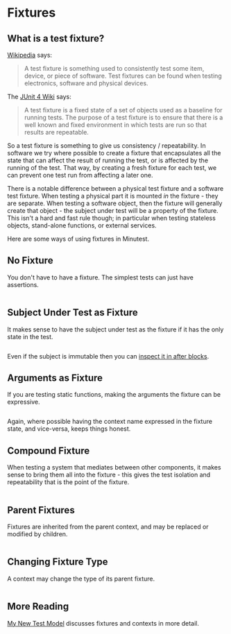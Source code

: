 # Fixtures

## What is a test fixture?

[Wikipedia](https://en.wikipedia.org/wiki/Test_fixture) says:

> A test fixture is something used to consistently test some item, device, or piece of software. Test fixtures can be found when testing electronics, software and physical devices.

The [JUnit 4 Wiki](https://github.com/junit-team/junit4/wiki/test-fixtures) says:

> A test fixture is a fixed state of a set of objects used as a baseline for running tests. The purpose of a test fixture is to ensure that there is a well known and fixed environment in which tests are run so that results are repeatable.

So a test fixture is something to give us consistency / repeatability. In software we try where possible to create a fixture that encapsulates all the state that can affect the result of running the test, or is affected by the running of the test. That way, by creating a fresh fixture for each test, we can prevent one test run from affecting a later one.

There is a notable difference between a physical test fixture and a software test fixture. When testing a physical part it is mounted *in* the fixture - they are separate. When testing a software object, then the fixture will generally create that object - the subject under test will be a property of the fixture. This isn't a hard and fast rule though; in particular when testing stateless objects, stand-alone functions, or external services.

Here are some ways of using fixtures in Minutest.

## No Fixture

You don't have to have a fixture. The simplest tests can just have assertions.

```insert-kotlin core/src/test/kotlin/dev/minutest/examples/NoFixtureExampleTests.kt
```

## Subject Under Test as Fixture

It makes sense to have the subject under test as the fixture if it has the only state in the test.

```insert-kotlin core/src/test/kotlin/dev/minutest/examples/SubjectUnderTestFixtureExampleTests.kt
```

Even if the subject is immutable then you can [inspect it in after blocks](immutable-fixtures.md).
 
## Arguments as Fixture

If you are testing static functions, making the arguments the fixture can be expressive. 

```insert-kotlin core/src/test/kotlin/dev/minutest/examples/ArgumentsAsFixtureExampleTests.kt
```

Again, where possible having the context name expressed in the fixture state, and vice-versa, keeps things honest.

## Compound Fixture

When testing a system that mediates between other components, it makes sense to bring them all into the fixture - this gives the test isolation and repeatability that is the point of the fixture.

```insert-kotlin core/src/test/kotlin/dev/minutest/examples/CompoundFixtureExampleTests.kt
```

## Parent Fixtures

Fixtures are inherited from the parent context, and may be replaced or modified by children.

```insert-kotlin core/src/test/kotlin/dev/minutest/examples/ParentFixtureExampleTests.kt
```

## Changing Fixture Type

A context may change the type of its parent fixture.

```insert-kotlin core/src/test/kotlin/dev/minutest/examples/DerivedContextExampleTests.kt
```

## More Reading

[My New Test Model](http://oneeyedmen.com/my-new-test-model.html) discusses fixtures and contexts in more detail.

